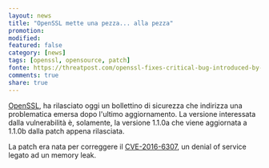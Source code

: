 ```yaml
---
layout: news
title: "OpenSSL mette una pezza... alla pezza"
promotion: 
modified: 
featured: false
category: [news]
tags: [openssl, opensource, patch]
fonte: https://threatpost.com/openssl-fixes-critical-bug-introduced-by-latest-update/120851/
comments: true
share: true
---
```


[OpenSSL](https://openssl.org), ha rilasciato oggi un bollettino di sicurezza
che indirizza una problematica emersa dopo l'ultimo aggiornamento. La versione
interessata dalla vulnerabilità è, solamente, la versione 1.1.0a che viene
aggiornata a 1.1.0b dalla patch appena rilasciata.

La patch era nata per correggere il
[CVE-2016-6307](https://cve.mitre.org/cgi-bin/cvename.cgi?name=CVE-2016-6307),
un denial of service legato ad un memory leak.
